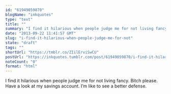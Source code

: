 ```yaml
---
id: "61949059870"
blogName: "inkquotes"
type: "text"
title: ""
summary: "I find it hilarious when people judge me for not living fancy. Bitch please. Have a look at my savings account. I'm like to see..."
date: "2013-09-22 11:41:57 GMT"
slug: "i-find-it-hilarious-when-people-judge-me-for-not"
state: "draft"
tags: ""
shortUrl: "https://tmblr.co/ZIilErviSwCU"
postUrl: "https://inkquotes.tumblr.com/post/61949059870/i-find-it-hilarious-when-people-judge-me-for-not"
noteCount: "0"
format: "html"
---
```


I find it hilarious when people judge me for not living fancy. Bitch please. Have a look at my savings account. I’m like to see a better defense.